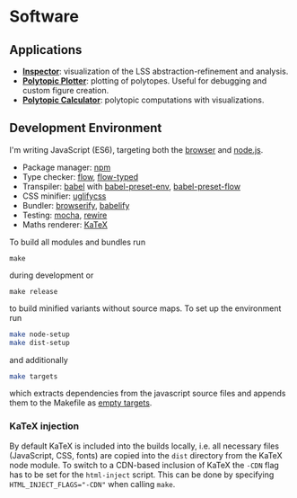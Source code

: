 # Software

## Applications

- [__Inspector__](https://chpolste.github.io/MScCSE/software/dist/inspector.html): visualization of the LSS abstraction-refinement and analysis.
- [__Polytopic Plotter__](https://chpolste.github.io/MScCSE/software/dist/polytopic-plotter.html): plotting of polytopes. Useful for debugging and custom figure creation.
- [__Polytopic Calculator__](https://chpolste.github.io/MScCSE/software/dist/polytopic-calculator.html): polytopic computations with visualizations.


## Development Environment

I'm writing JavaScript (ES6), targeting both the [browser](https://www.mozilla.org/firefox/) and [node.js](https://nodejs.org/).

- Package manager: [npm](https://www.npmjs.com/)
- Type checker: [flow](https://flow.org/), [flow-typed](https://github.com/flowtype/flow-typed)
- Transpiler: [babel](https://babeljs.io/) with [babel-preset-env](https://babeljs.io/docs/plugins/preset-env/), [babel-preset-flow](https://babeljs.io/docs/plugins/preset-flow/)
- CSS minifier: [uglifycss](https://github.com/fmarcia/UglifyCSS)
- Bundler: [browserify](http://browserify.org/), [babelify](https://github.com/babel/babelify)
- Testing: [mocha](https://mochajs.org/), [rewire](https://github.com/jhnns/rewire)
- Maths renderer: [KaTeX](https://github.com/Khan/KaTeX)

To build all modules and bundles run

```
make
```

during development or

```
make release
```

to build minified variants without source maps. To set up the environment run

```bash
make node-setup
make dist-setup
```

and additionally

```bash
make targets
```

which extracts dependencies from the javascript source files and appends them to the Makefile as [empty targets](https://www.gnu.org/software/make/manual/make.html#Empty-Targets).


### KaTeX injection

By default KaTeX is included into the builds locally, i.e. all necessary files (JavaScript, CSS, fonts) are copied into the `dist` directory from the KaTeX node module. To switch to a CDN-based inclusion of KaTeX the `-CDN` flag has to be set for the `html-inject` script. This can be done by specifying `HTML_INJECT_FLAGS="-CDN"` when calling `make`.

